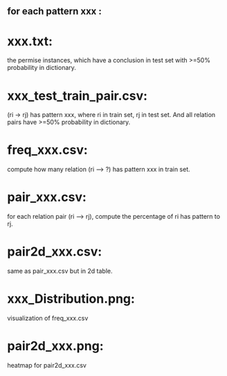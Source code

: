 ## for each pattern xxx :
# xxx.txt:     
the permise instances, which have a conclusion in test set with >=50% probability in dictionary.
# xxx_test_train_pair.csv:      
(ri -> rj) has pattern xxx, where ri in train set, rj in test set. And all relation pairs have >=50% probability in dictionary.
# freq_xxx.csv:      
compute how many relation (ri --> ?) has pattern xxx in train set.
# pair_xxx.csv:      
for each relation pair (ri --> rj), compute the percentage of ri has pattern to rj.
# pair2d_xxx.csv:    
same as pair_xxx.csv but in 2d table.
# xxx_Distribution.png:     
visualization of freq_xxx.csv
# pair2d_xxx.png:     
heatmap for pair2d_xxx.csv

